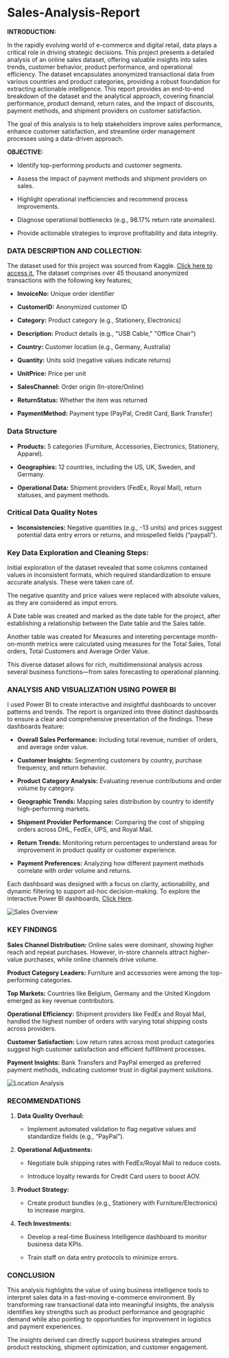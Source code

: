# Sales-Analysis-Report

**INTRODUCTION:**

In the rapidly evolving world of e-commerce and digital retail, data plays a critical role in driving strategic decisions. This project presents a detailed analysis of an online sales dataset, offering valuable insights into sales trends, customer behavior, product performance, and operational efficiency. The dataset encapsulates anonymized transactional data from various countries and product categories, providing a robust foundation for extracting actionable intelligence. This report provides an end-to-end breakdown of the dataset and the analytical approach, covering financial performance, product demand, return rates, and the impact of discounts, payment methods, and shipment providers on customer satisfaction.

The goal of this analysis is to help stakeholders improve sales performance, enhance customer satisfaction, and streamline order management processes using a data-driven approach.

**OBJECTIVE:**

- Identify top-performing products and customer segments.

- Assess the impact of payment methods and shipment providers on sales.

- Highlight operational inefficiencies and recommend process improvements.

- Diagnose operational bottlenecks (e.g., 98.17% return rate anomalies).

- Provide actionable strategies to improve profitability and data integrity.


### **DATA DESCRIPTION AND COLLECTION:**

The dataset used for this project was sourced from Kaggle. [Click here to access it.](https://www.kaggle.com/datasets/yusufdelikkaya/online-sales-dataset) The dataset comprises over 45 thousand anonymized transactions with the following key features;

- **InvoiceNo:**	Unique order identifier
  
- **CustomerID:**	Anonymized customer ID
  
- **Category:**	Product category (e.g., Stationery, Electronics)
  
- **Description:**	Product details (e.g., "USB Cable," "Office Chair")
  
- **Country:**	Customer location (e.g., Germany, Australia)
  
- **Quantity:**	Units sold (negative values indicate returns)
  
- **UnitPrice:**	Price per unit
  
- **SalesChannel:**	Order origin (In-store/Online)
  
- **ReturnStatus:**	Whether the item was returned
  
- **PaymentMethod:**	Payment type (PayPal, Credit Card, Bank Transfer)

### **Data Structure**

- **Products:** 5 categories (Furniture, Accessories, Electronics, Stationery, Apparel).

- **Geographies:** 12 countries, including the US, UK, Sweden, and Germany.

- **Operational Data:** Shipment providers (FedEx, Royal Mail), return statuses, and payment methods.

### **Critical Data Quality Notes**

- **Inconsistencies:** Negative quantities (e.g., -13 units) and prices suggest potential data entry errors or returns, and misspelled fields (“paypall”).

### **Key Data Exploration and Cleaning Steps:**

Initial exploration of the dataset revealed that some columns contained values in inconsistent formats, which required standardization to ensure accurate analysis. These were taken care of.

The negative quantity and price values were replaced with absolute values, as they are considered as imput errors.

A Date table was created and marked as the date table for the project, after establishing a relationship between the Date table and the Sales table.

Another table was created for Measures and intereting percentage month-on-month metrics were calculated using measures for the Total Sales, Total orders, Total Customers and Average Order Value.

This diverse dataset allows for rich, multidimensional analysis across several business functions—from sales forecasting to operational planning.

### **ANALYSIS AND VISUALIZATION USING POWER BI**

I used Power BI to create interactive and insightful dashboards to uncover patterns and trends. The report is organized into three distinct dashboards to ensure a clear and comprehensive presentation of the findings. These dashboards feature:

* **Overall Sales Performance:** Including total revenue, number of orders, and average order value.

* **Customer Insights:** Segmenting customers by country, purchase frequency, and return behavior.

* **Product Category Analysis:** Evaluating revenue contributions and order volume by category.

* **Geographic Trends:** Mapping sales distribution by country to identify high-performing markets.

* **Shipment Provider Performance:** Comparing the cost of shipping orders across DHL, FedEx, UPS, and Royal Mail.

* **Return Trends:** Monitoring return percentages to understand areas for improvement in product quality or customer experience.

* **Payment Preferences:** Analyzing how different payment methods correlate with order volume and returns.

Each dashboard was designed with a focus on clarity, actionability, and dynamic filtering to support ad-hoc decision-making. To explore the interactive Power BI dashboards, [Click Here](https://app.powerbi.com/view?r=eyJrIjoiOWQ4NGEzYmMtMTY0YS00ZDE4LTg3YmUtY2U3ODQ0Y2E0NThhIiwidCI6ImRmODY3OWNkLWE4MGUtNDVkOC05OWFjLWM4M2VkN2ZmOTVhMCJ9).

![Sales Overview](https://github.com/user-attachments/assets/4b30fd3a-eb61-40da-80c8-25f9442bdc6a)

### **KEY FINDINGS**

**Sales Channel Distribution:** Online sales were dominant, showing higher reach and repeat purchases. However, in-store channels attract higher-value purchases, while online channels drive volume.

**Product Category Leaders:** Furniture and accessories were among the top-performing categories.

**Top Markets:** Countries like Belgium, Germany and the United Kingdom emerged as key revenue contributors.

**Operational Efficiency:** Shipment providers like FedEx and Royal Mail, handled the highest number of orders with varying total shipping costs across providers.

**Customer Satisfaction:** Low return rates across most product categories suggest high customer satisfaction and efficient fulfillment processes.

**Payment Insights:** Bank Transfers and PayPal emerged as preferred payment methods, indicating customer trust in digital payment solutions.

![Location Analysis](https://github.com/user-attachments/assets/a816fe79-826a-4f59-9fd6-4bd84c6b1b3b)


### **RECOMMENDATIONS**

1. **Data Quality Overhaul:**

   - Implement automated validation to flag negative values and standardize fields (e.g., “PayPal”).

2. **Operational Adjustments:**

   - Negotiate bulk shipping rates with FedEx/Royal Mail to reduce costs.

   - Introduce loyalty rewards for Credit Card users to boost AOV.

3. **Product Strategy:**

   - Create product bundles (e.g., Stationery with Furniture/Electronics) to increase margins.

4. **Tech Investments:**

   - Develop a real-time Business Intelligence dashboard to monitor business data KPIs.

   - Train staff on data entry protocols to minimize errors.


### **CONCLUSION**

This analysis highlights the value of using business intelligence tools to interpret sales data in a fast-moving e-commerce environment. By transforming raw transactional data into meaningful insights, the analysis identifies key strengths such as product performance and geographic demand while also pointing to opportunities for improvement in logistics and payment experiences.

The insights derived can directly support business strategies around product restocking, shipment optimization, and customer engagement.
